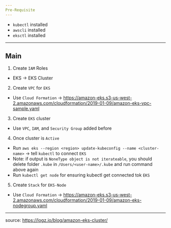 ```yaml
---
Pre-Requisite
---
```

- `kubectl` installed
- `awscli` installed
- `eksctl` installed

---
Main
---
1. Create `IAM` Roles
  - EKS -> EKS Cluster
2. Create `VPC` for `EKS`
  - Use `Cloud Formation` -> https://amazon-eks.s3-us-west-2.amazonaws.com/cloudformation/2019-01-09/amazon-eks-vpc-sample.yaml
3. Create `EKS` cluster
  - Use `VPC`, `IAM`, and `Security Group` added before
4. Once cluster is `Active`
  - Run `aws eks --region <region> update-kubeconfig --name <cluster-name>` -> tell `kubectl` to connect `EKS`
  - Note: if output is `NoneType object is not iterateable`, you should delete folder `.kube` in `/Users/<user-name>/.kube` and run command above again
  - Run `kubectl get node` for ensuring kubectl get connected tok `EKS`
5. Create `Stack` for `EKS-Node`
  - Use `Cloud Formation` -> https://amazon-eks.s3-us-west-2.amazonaws.com/cloudformation/2019-01-09/amazon-eks-nodegroup.yaml
  
--------------------------------------------------------------------------------------------------------

source: https://logz.io/blog/amazon-eks-cluster/
